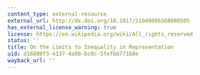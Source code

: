 ```yaml
---
content_type: external-resource
external_url: http://dx.doi.org/10.1017/S1049096508080505
has_external_license_warning: true
license: https://en.wikipedia.org/wiki/All_rights_reserved
status: ''
title: On the Limits to Inequality in Representation
uid: d16880f3-4137-4a9b-bc0c-5fefbb77168e
wayback_url: ''
---
```

